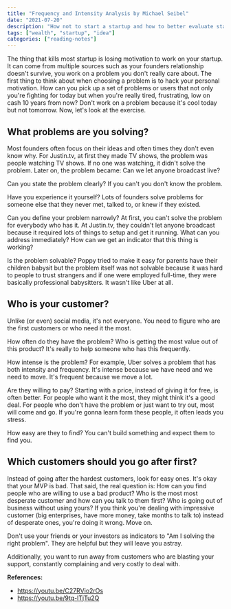 ```yaml
---
title: "Frequency and Intensity Analysis by Michael Seibel"
date: "2021-07-20"
description: "How not to start a startup and how to better evaluate startup ideas."
tags: ["wealth", "startup", "idea"]
categories: ["reading-notes"]
---
```


The thing that kills most startup is losing motivation to work on your startup. It can come from multiple sources such as your founders relationship doesn't survive, you work on a problem you don't really care about. The first thing to think about when choosing a problem is to hack your personal motivation. How can you pick up a set of problems or users that not only you're fighting for today but when you're really tired, frustrating, low on cash 10 years from now? Don't work on a problem because it's cool today but not tomorrow. Now, let's look at the exercise.

## What problems are you solving?

Most founders often focus on their ideas and often times they don't even know why. For Justin.tv, at first they made TV shows, the problem was people watching TV shows. If no one was watching, it didn't solve the problem. Later on, the problem became: Can we let anyone broadcast live?

Can you state the problem clearly? If you can't you don't know the problem.

Have you experience it yourself? Lots of founders solve problems for someone else that they never met, talked to, or knew if they existed.

Can you define your problem narrowly? At first, you can't solve the problem for everybody who has it. At Justin.tv, they couldn't let anyone broadcast because it required lots of things to setup and get it running. What can you address immediately? How can we get an indicator that this thing is working?

Is the problem solvable? Poppy tried to make it easy for parents have their children babysit but the problem itself was not solvable because it was hard to people to trust strangers and if one were employed full-time, they were basically professional babysitters. It wasn't like Uber at all.

## Who is your customer?

Unlike (or even) social media, it's not everyone. You need to figure who are the first customers or who need it the most.

How often do they have the problem? Who is getting the most value out of this product? It's really to help someone who has this frequently.

How intense is the problem? For example, Uber solves a problem that has both intensity and frequency. It's intense because we have need and we need to move. It's frequent because we move a lot.

Are they willing to pay? Starting with a price, instead of giving it for free, is often better. For people who want it the most, they might think it's a good deal. For people who don't have the problem or just want to try out, most will come and go. If you're gonna learn form these people, it often leads you stress.

How easy are they to find? You can't build something and expect them to find you.

## Which customers should you go after first?

Instead of going after the hardest customers, look for easy ones. It's okay that your MVP is bad. That said, the real question is: How can you find people who are willing to use a bad product? Who is the most most desperate customer and how can you talk to them first? Who is going out of business without using yours? If you think you're dealing with impressive customer (big enterprises, have more money, take months to talk to) instead of desperate ones, you're doing it wrong. Move on.

Don't use your friends or your investors as indicators to "Am I solving the right problem". They are helpful but they will leave you astray.

Additionally, you want to run away from customers who are blasting your support, constantly complaining and very costly to deal with.

**References:**
- <https://youtu.be/C27RVio2rOs>
- <https://youtu.be/9tq-lTjTu2Q>
